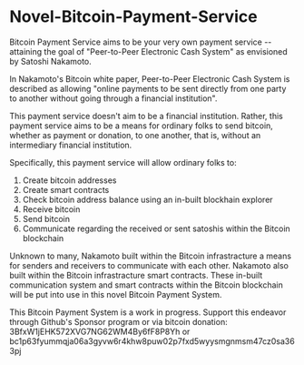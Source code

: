 # Novel-Bitcoin-Payment-Service

Bitcoin Payment Service aims to be your very own payment service -- attaining the goal of "Peer-to-Peer Electronic Cash System" as envisioned by Satoshi Nakamoto.

In Nakamoto's Bitcoin white paper, Peer-to-Peer Electronic Cash System is described as allowing  "online payments to be sent directly from one party to another without going through a financial institution".

This payment service doesn't aim to be a financial institution. Rather, this payment service aims to be a means for ordinary folks to send bitcoin, whether as payment or donation, to one another, that is, without an intermediary financial institution.

Specifically, this payment service will allow ordinary folks to:
1. Create bitcoin addresses
2. Create smart contracts
3. Check bitcoin address balance using an in-built blockhain explorer
4. Receive bitcoin 
5. Send bitcoin 
6. Communicate regarding the received or sent satoshis within the Bitcoin blockchain 

Unknown to many, Nakamoto built within the Bitcoin infrastracture a means for senders and receivers to communicate with each other. Nakamoto also built within the Bitcoin infrastracture smart contracts. These in-built communication system and smart contracts within the Bitcoin blockchain will be put into use in this novel Bitcoin Payment System.

This Bitcoin Payment System is a work in progress. Support this endeavor through Github's Sponsor program or via bitcoin donation:
3BfxW1jEHK572XVG7NG62WM4By6fF8P8Yh
or
bc1p63fyummqja06a3gyvw6r4khw8puw02p7fxd5wyysmgnmsm47cz0sa363pj 

 








